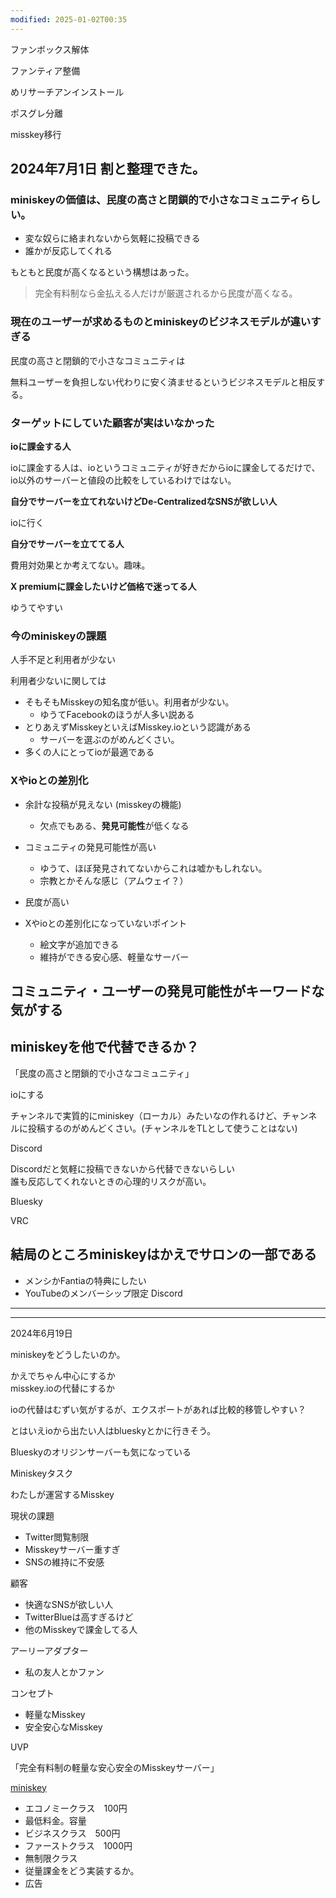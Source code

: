 ```yaml
---
modified: 2025-01-02T00:35
---
```

  

ファンボックス解体

ファンティア整備

めリサーチアンインストール

ポスグレ分離

misskey移行

  

  

## 2024年7月1日 割と整理できた。

  

### miniskeyの価値は、民度の高さと閉鎖的で小さなコミュニティらしい。

- 変な奴らに絡まれないから気軽に投稿できる
- 誰かが反応してくれる

もともと民度が高くなるという構想はあった。

> 完全有料制なら金払える人だけが厳選されるから民度が高くなる。

  

### 現在のユーザーが求めるものとminiskeyのビジネスモデルが違いすぎる

民度の高さと閉鎖的で小さなコミュニティは

無料ユーザーを負担しない代わりに安く済ませるというビジネスモデルと相反する。

  

### ターゲットにしていた顧客が実はいなかった

**ioに課金する人**

ioに課金する人は、ioというコミュニティが好きだからioに課金してるだけで、  
io以外のサーバーと値段の比較をしているわけではない。  

**自分でサーバーを立てれないけどDe-CentralizedなSNSが欲しい人**

ioに行く

**自分でサーバーを立ててる人**

費用対効果とか考えてない。趣味。

**X premiumに課金したいけど価格で迷ってる人**

ゆうてやすい

  

  

### 今のminiskeyの課題

人手不足と利用者が少ない

利用者少ないに関しては

- そもそもMisskeyの知名度が低い。利用者が少ない。
    - ゆうてFacebookのほうが人多い説ある
- とりあえずMisskeyといえばMisskey.ioという認識がある
    - サーバーを選ぶのがめんどくさい。
- 多くの人にとってioが最適である

  

  

### Xやioとの差別化

- 余計な投稿が見えない (misskeyの機能)
    - 欠点でもある、**発見可能性**が低くなる
- コミュニティの発見可能性が高い
    - ゆうて、ほぼ発見されてないからこれは嘘かもしれない。
    - 宗教とかそんな感じ（アムウェイ？）
- 民度が高い

  

- Xやioとの差別化になっていないポイント
    - 絵文字が追加できる
    - 維持ができる安心感、軽量なサーバー

  

  

## コミュニティ・ユーザーの発見可能性がキーワードな気がする

## miniskeyを他で代替できるか？

「民度の高さと閉鎖的で小さなコミュニティ」

  

ioにする

チャンネルで実質的にminiskey（ローカル）みたいなの作れるけど、チャンネルに投稿するのがめんどくさい。(チャンネルをTLとして使うことはない)

  

Discord

Discordだと気軽に投稿できないから代替できないらしい  
誰も反応してくれないときの心理的リスクが高い。  

  

Bluesky

  

VRC

  

## 結局のところminiskeyはかえでサロンの一部である

- メンシかFantiaの特典にしたい
- YouTubeのメンバーシップ限定 Discord

  

  

  

  

---

  

  

  

---

  

2024年6月19日

miniskeyをどうしたいのか。

かえでちゃん中心にするか  
misskey.ioの代替にするか  

ioの代替はむずい気がするが、エクスポートがあれば比較的移管しやすい？

とはいえioから出たい人はblueskyとかに行きそう。

  

Blueskyのオリジンサーバーも気になっている

  

  

Miniskeyタスク

わたしが運営するMisskey

現状の課題

- Twitter閲覧制限  
- Misskeyサーバー重すぎ  
- SNSの維持に不安感  

  

顧客

- 快適なSNSが欲しい人  
- TwitterBlueは高すぎるけど  
- 他のMisskeyで課金してる人  

アーリーアダプター

- 私の友人とかファン

コンセプト

- 軽量なMisskey  
- 安全安心なMisskey  

UVP

「完全有料制の軽量な安心安全のMisskeyサーバー」

[miniskey](https://www.notion.so料金設定)

- エコノミークラス　100円  
- 最低料金。容量  
- ビジネスクラス　500円  
- ファーストクラス　1000円  
- 無制限クラス  
- 従量課金をどう実装するか。  
- 広告